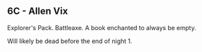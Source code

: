 ## 6C - Allen Vix 

Explorer's Pack. Battleaxe. A book enchanted to always be empty. 

Will likely be dead before the end of night 1.

  
